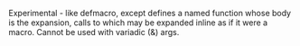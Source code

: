   Experimental - like defmacro, except defines a named function whose
  body is the expansion, calls to which may be expanded inline as if
  it were a macro. Cannot be used with variadic (&) args.